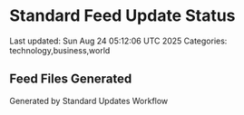 # Standard Feed Update Status
Last updated: Sun Aug 24 05:12:06 UTC 2025
Categories: technology,business,world

## Feed Files Generated

Generated by Standard Updates Workflow
